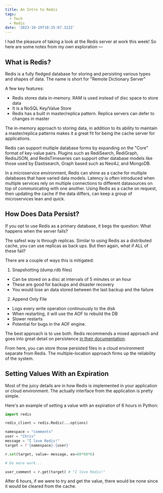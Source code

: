```yaml
---
title: An Intro to Redis
tags:
  - Tech
  - Redis
date: '2023-10-19T10:35:07.322Z'
---
```


I had the pleasure of taking a look at the Redis server at work this week! So here are some notes from my own exploration —

## What is Redis?

Redis is a fully fledged database for storing and persisting various types and shapes of data. The name is short for "Remote Dictionary Server"

A few key features:

- Redis stores data in-memory. RAM is used instead of disc space to store data
- It is a NoSQL Key/Value Store
- Redis has a built in master/replica pattern. Replica servers can defer to changes in master

The in-memory approach to storing data, in addition to its ability to maintain a master/replica patterns makes it a great fit for being the cache server for applications. 

Redis can support multiple database forms by expanding on the "Core" format of key-value pairs. Plugins such as RediSearch, RediGraph, RedisJSON, and RedisTimeseries can support other database models like those used by Elastisearch, Graph based such as Neo4J, and MongoDB.

In a microservice environment, Redis can shine as a cache for multiple databases that have varied data models. Latency is often introduced when multiple services rely on multiple connections to different datasources on top of communicating with one another. Using Redis as a cache on request, then updating the cache if the data differs, can keep a group of microservices lean and quick. 

## How Does Data Persist?

If you opt to use Redis as a primary database, it begs the question: What happens when the server fails?

The safest way is through replicas. Similar to using Redis as a distributed cache, you can use replicas as back ups. But then again, what if ALL of these fail?

There are a couple of ways this is mitigated:

1. Snapshotting (dump.rdb files)
- Can be stored on a disc at intervals of 5 minutes or an hour
- These are good for backups and disaster recovery
- You would lose an data stored between the last backup and the failure
2. Append Only File
- Logs every write operation continuously to the disk
- When restarting, it will use the AOF to rebuild the DB
- Slower restarts
- Potential for bugs in the AOF engine.
 
The best approach is to use both. Redis recommends a mixed approach and goes into great detail on persistence [in their documentation](https://redis.io/docs/management/persistence/).

From here, you can store those persisted files in a cloud environment separate from Redis. The multiple-location approach firms up the reliability of the system.

## Setting Values With an Expiration

Most of the juicy details are in how Redis is implemented in your application or cloud environment. The actually interface from the application is pretty simple.

Here's an example of setting a value with an expiration of 6 hours in Python:

```python
import redis

redis_client = redis.Redis(...options)

namespace = "comments"
user = "Chris"
message = "I love Redis!"
target = f'{namespace}:{user}'

r.set(target, value= message, ex=60*60*6)

# Do more work...

user_comment = r.get(target) # "I love Redis!"
```

After 6 hours, if we were to try and get the value, there would be none since it would be cleared from the cache.